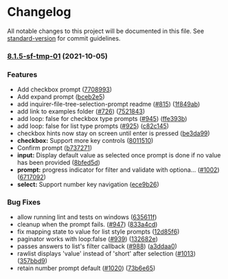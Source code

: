 # Changelog

All notable changes to this project will be documented in this file. See [standard-version](https://github.com/conventional-changelog/standard-version) for commit guidelines.

### [8.1.5-sf-tmp-01](https://github.com/salesforcecli/Inquirer.js/compare/v6.0.0...v8.1.5-sf-tmp-01) (2021-10-05)


### Features

* Add checkbox prompt ([7708993](https://github.com/salesforcecli/Inquirer.js/commit/7708993196a5bf10fc55e30f6adf90b12002a24d))
* Add expand prompt ([bceb2e5](https://github.com/salesforcecli/Inquirer.js/commit/bceb2e530b1f21aec3d346d631fc38d3c847e43f))
* add inquirer-file-tree-selection-prompt readme ([#815](https://github.com/salesforcecli/Inquirer.js/issues/815)) ([1f849ab](https://github.com/salesforcecli/Inquirer.js/commit/1f849abcf88690931e23ada062e0d19e9b83545b))
* add link to examples folder ([#726](https://github.com/salesforcecli/Inquirer.js/issues/726)) ([7521843](https://github.com/salesforcecli/Inquirer.js/commit/75218438045561323c9ef10ea1a820daa983e405))
* add loop: false for checkbox type prompts ([#945](https://github.com/salesforcecli/Inquirer.js/issues/945)) ([ffe393b](https://github.com/salesforcecli/Inquirer.js/commit/ffe393be56eba8320a4afd3a5d63a83ede178f3e))
* add loop: false for list type prompts ([#925](https://github.com/salesforcecli/Inquirer.js/issues/925)) ([c82c145](https://github.com/salesforcecli/Inquirer.js/commit/c82c14553bb8e9ee54df9ef916eae794b5e1b91a))
* checkbox hints now stay on screen until enter is pressed ([be3da99](https://github.com/salesforcecli/Inquirer.js/commit/be3da99d4b5f53b0bbbc2a462f8a2a8f02ce9511))
* **checkbox:** Support more key controls ([8011510](https://github.com/salesforcecli/Inquirer.js/commit/80115102cd709b137060715f6ec30be3c2ffc679))
* Confirm prompt ([b737271](https://github.com/salesforcecli/Inquirer.js/commit/b7372712e0dcbf3d53cfc1a82389947bd66df3ae))
* **input:** Display default value as selected once prompt is done if no value has been provided ([8bfed5d](https://github.com/salesforcecli/Inquirer.js/commit/8bfed5d9d073a6966d50821a470eabc697d66aa0))
* **prompt:** progress indicator for filter and validate with optiona… ([#1002](https://github.com/salesforcecli/Inquirer.js/issues/1002)) ([6717092](https://github.com/salesforcecli/Inquirer.js/commit/67170927437369909419a1f7fb8cc1739a390002))
* **select:** Support number key navigation ([ece9b26](https://github.com/salesforcecli/Inquirer.js/commit/ece9b262e6c9dee2cb12377ef856776f08caf012))


### Bug Fixes

* allow running lint and tests on windows ([635611f](https://github.com/salesforcecli/Inquirer.js/commit/635611f91440334a144f7f390e0d2ce938fdea7d))
* cleanup when the prompt fails. ([#947](https://github.com/salesforcecli/Inquirer.js/issues/947)) ([833a4cd](https://github.com/salesforcecli/Inquirer.js/commit/833a4cde10f190cbf3c79e8f5ad1200da31f0ce7))
* fix mapping state to value for list style prompts ([12d85f6](https://github.com/salesforcecli/Inquirer.js/commit/12d85f636bd509206c11de47c6b65c17607c93bb))
* paginator works with loop:false ([#939](https://github.com/salesforcecli/Inquirer.js/issues/939)) ([132682e](https://github.com/salesforcecli/Inquirer.js/commit/132682ecfb3972b0efc9b11a370e649a4a8b49c6))
* passes answers to list's filter callback ([#988](https://github.com/salesforcecli/Inquirer.js/issues/988)) ([a3ddaa0](https://github.com/salesforcecli/Inquirer.js/commit/a3ddaa0c8e8d415c19d9c521cb0bb002c4348301))
* rawlist displays 'value' instead of 'short' after selection ([#1013](https://github.com/salesforcecli/Inquirer.js/issues/1013)) ([357bbd9](https://github.com/salesforcecli/Inquirer.js/commit/357bbd93023d87ec691b780eb1aabac45d2961a4))
* retain number prompt default ([#1020](https://github.com/salesforcecli/Inquirer.js/issues/1020)) ([73b6e65](https://github.com/salesforcecli/Inquirer.js/commit/73b6e6581169147a62d7cba08f3ae90d26dd9014))
